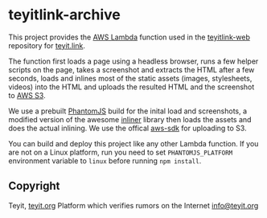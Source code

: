 # teyitlink-archive

This project provides the [AWS Lambda](https://aws.amazon.com/lambda/) function used in the [teyitlink-web](https://github.com/teyit/teyitlink-web) repository for [teyit.link](https://teyit.link/?ref=teyitlink-archiver-github).

The function first loads a page using a headless browser, runs a few helper scripts on the page, takes a screenshot and extracts the HTML after a few seconds, loads and inlines most of the static assets (images, stylesheets, videos) into the HTML and uploads the resulted HTML and the screenshot to [AWS S3](https://aws.amazon.com/s3/).

We use a prebuilt [PhantomJS](http://phantomjs.org/) build for the inital load and screenshots, a modified version of the awesome [inliner](https://github.com/remy/inliner) library then loads the assets and does the actual inlining. We use the offical [aws-sdk](https://github.com/aws/aws-sdk-js) for uploading to S3.

You can build and deploy this project like any other Lambda function. If you are not on a Linux platform, run you need to set `PHANTOMJS_PLATFORM` environment variable to `linux` before running `npm install`.

## Copyright

Teyit, [teyit.org](https://teyit.org/?ref=teyitlink-archiver-github)
Platform which verifies rumors on the Internet
[info@teyit.org](mailto:info@teyit.org)